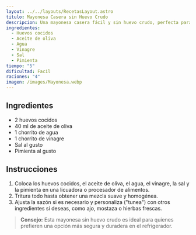 ```yaml
---
layout: ../../layouts/RecetasLayout.astro
titulo: Mayonesa Casera sin Huevo Crudo
descripcion: Una mayonesa casera fácil y sin huevo crudo, perfecta para acompañar cualquier plato.
ingredientes:
  - Huevos cocidos
  - Aceite de oliva
  - Agua
  - Vinagre
  - Sal
  - Pimienta
tiempo: "5"
dificultad: Facil
raciones: "4"
imagen: /images/Mayonesa.webp
---
```


## Ingredientes
- 2 huevos cocidos
- 40 ml de aceite de oliva
- 1 chorrito de agua
- 1 chorrito de vinagre
- Sal al gusto
- Pimienta al gusto

## Instrucciones
1. Coloca los huevos cocidos, el aceite de oliva, el agua, el vinagre, la sal y la pimienta en una licuadora o procesador de alimentos.
2. Tritura todo hasta obtener una mezcla suave y homogénea.
3. Ajusta la sazón si es necesario y personaliza ("tunea") con otros ingredientes si deseas, como ajo, mostaza o hierbas frescas.

> **Consejo:** Esta mayonesa sin huevo crudo es ideal para quienes prefieren una opción más segura y duradera en el refrigerador.

